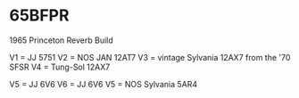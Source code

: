 # 65BFPR
1965 Princeton Reverb Build

V1 = JJ 5751
V2 = NOS JAN 12AT7
V3 = vintage Sylvania 12AX7 from the '70 SFSR
V4 = Tung-Sol 12AX7

V5 = JJ 6V6
V6 = JJ 6V6
V5 = NOS Sylvania 5AR4
